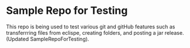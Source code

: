 # Sample Repo for Testing
This repo is being used to test various git and gitHub features such as transferrring files from eclispe, creating folders, and posting a jar release. (Updated SampleRepoForTesting).
